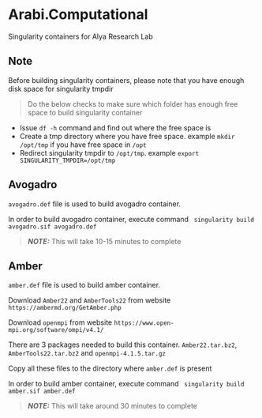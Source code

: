# Arabi.Computational
Singularity containers for Alya Research Lab

## Note
Before building singularity containers, please note that you have enough disk space for singularity tmpdir

> Do the below checks to make sure which folder has enough free space to build singularity container

* Issue `df -h` command and find out where the free space is
* Create a tmp directory where you have free space. example `mkdir /opt/tmp` if you have free space in `/opt`
* Redirect singularity tmpdir to `/opt/tmp`. example `export SINGULARITY_TMPDIR=/opt/tmp`

## Avogadro
`avogadro.def` file is used to build avogadro container. 

In order to build avogadro container, execute command ` singularity build avogadro.sif avogadro.def`

> **_NOTE:_** This will take 10-15 minutes to complete

## Amber
`amber.def` file is used to build amber container. 

Download `Amber22` and `AmberTools22` from website `https://ambermd.org/GetAmber.php`

Download `openmpi` from website `https://www.open-mpi.org/software/ompi/v4.1/`

There are 3 packages needed to build this container. `Amber22.tar.bz2`, `AmberTools22.tar.bz2` and `openmpi-4.1.5.tar.gz`

Copy all these files to the directory where `amber.def` is present

In order to build amber container, execute command ` singularity build amber.sif amber.def`

> **_NOTE:_** This will take around 30 minutes to complete



